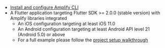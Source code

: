 * [Install and configure Amplify CLI](https://docs.amplify.aws/cli/start/install)
* A Flutter application targeting Flutter SDK >= 2.0.0 (stable version) with Amplify libraries integrated
    * An iOS configuration targeting at least iOS 11.0
    * An Android configuration targeting at least Android API level 21 (Android 5.0) or above
    * For a full example please follow the [project setup walkthrough](~/lib/project-setup/create-application.md)
